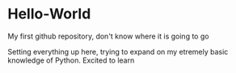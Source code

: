 # Hello-World
My first github repository, don't know where it is going to go

Setting everything up here, trying to expand on my etremely basic knowledge of Python. Excited to learn

